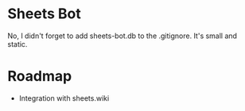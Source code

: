 # Sheets Bot
No, I didn't forget to add sheets-bot.db to the .gitignore. It's small and static.

# Roadmap
- Integration with sheets.wiki
